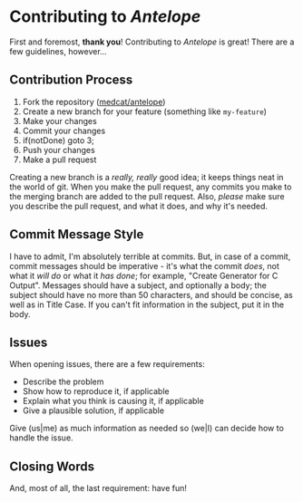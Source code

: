 # Contributing to _Antelope_

First and foremost, **thank you**! Contributing to _Antelope_ is
great!  There are a few guidelines, however...

## Contribution Process

1. Fork the repository ([medcat/antelope])
2. Create a new branch for your feature (something like `my-feature`)
3. Make your changes
4. Commit your changes
5. if(notDone) goto 3;
6. Push your changes
7. Make a pull request

Creating a new branch is a _really, really_ good idea; it keeps things
neat in the world of git.  When you make the pull request, any commits
you make to the merging branch are added to the pull request.  Also,
_please_ make sure you describe the pull request, and what it does,
and why it's needed.

## Commit Message Style

I have to admit, I'm absolutely terrible at commits.  But, in case of
a commit, commit messages should be imperative - it's what the commit
_does_, not what it _will do_ or what it _has done_; for example,
"Create Generator for C Output".  Messages should have a subject, and
optionally a body; the subject should have no more than 50 characters,
and should be concise, as well as in Title Case.  If you can't fit
information in the subject, put it in the body.

## Issues

When opening issues, there are a few requirements:

- Describe the problem
- Show how to reproduce it, if applicable
- Explain what you think is causing it, if applicable
- Give a plausible solution, if applicable

Give (us|me) as much information as needed so (we|I) can decide how to
handle the issue.

## Closing Words

And, most of all, the last requirement: have fun!



[medcat/antelope]: https://github.com/medcat/antelope
